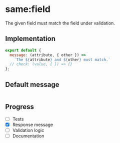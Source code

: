 # same:field

The given field must match the field under validation.


## Implementation

```js
export default {
  message: (attribute, { other }) =>
    `The ${attribute} and ${other} must match.`
  // check: (value, { }) => {}
};

```

## Default message

```

```

## Progress

- [ ] Tests
- [x] Response message
- [ ] Validation logic
- [ ] Documentation
